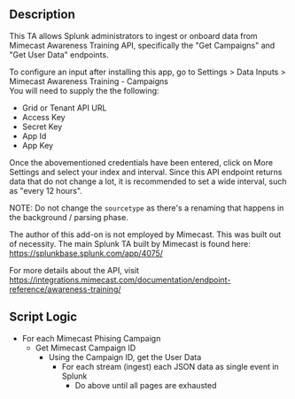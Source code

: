 
## Description
This TA allows Splunk administrators to ingest or onboard data from Mimecast Awareness Training API, specifically the "Get Campaigns" and "Get User Data" endpoints.  
  
To configure an input after installing this app, go to Settings > Data Inputs > Mimecast Awareness Training - Campaigns  
You will need to supply the the following:  
- Grid or Tenant API URL  
- Access Key  
- Secret Key  
- App Id  
- App Key  
  
Once the abovementioned credentials have been entered, click on More Settings and select your index and interval. Since this API endpoint returns data that do not change a lot, it is recommended to set a wide interval, such as "every 12 hours".  
  
NOTE: Do not change the `sourcetype` as there's a renaming that happens in the background / parsing phase.  
  
The author of this add-on is not employed by Mimecast. This was built out of necessity. The main Splunk TA built by Mimecast is found here: https://splunkbase.splunk.com/app/4075/  
  
For more details about the API, visit https://integrations.mimecast.com/documentation/endpoint-reference/awareness-training/  

## Script Logic
- For each Mimecast Phising Campaign
	- Get Mimecast Campaign ID
		- Using the Campaign ID, get the User Data
			- For each stream (ingest) each JSON data as single event in Splunk
				- Do above until all pages are exhausted